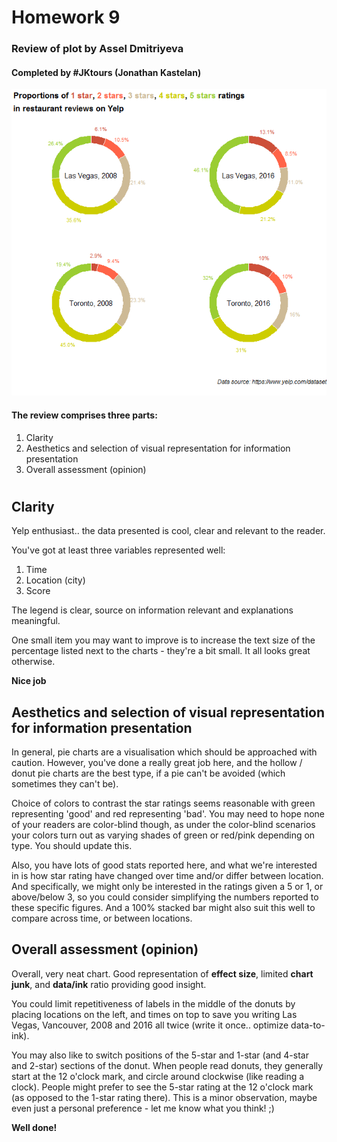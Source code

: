 
 # Homework 9
 
 ### Review of plot by Assel Dmitriyeva
 
 #### Completed by #JKtours (Jonathan Kastelan)

![alt text](https://github.com/jkastelan/PUI2017_jlk635/blob/master/HW9_jlk635/Chart_ad4336.jpeg "Chart by Assel Dmitriyeva")

#### The review comprises three parts:
   1. Clarity
   2. Aesthetics and selection of visual representation for information presentation
   3. Overall assessment (opinion)

#  
  
## Clarity

Yelp enthusiast.. the data presented is cool, clear and relevant to the reader.

You've got at least three variables represented well:
1. Time
2. Location (city)
3. Score

The legend is clear, source on information relevant and explanations meaningful.

One small item you may want to improve is to increase the text size of the percentage listed next to the charts - they're a bit small. It all looks great otherwise.

**Nice job**



## Aesthetics and selection of visual representation for information presentation

In general, pie charts are a visualisation which should be approached with caution. However, you've done a really great job here, and the hollow / donut pie charts are the best type, if a pie can't be avoided (which sometimes they can't be). 

Choice of colors to contrast the star ratings seems reasonable with green representing 'good' and red representing 'bad'. You may need to hope none of your readers are color-blind though, as under the color-blind scenarios your colors turn out as varying shades of green or red/pink depending on type. You should update this. 

Also, you have lots of good stats reported here, and what we're interested in is how star rating have changed over time and/or differ between location. And specifically, we might only be interested in the ratings given a 5 or 1, or above/below 3, so you could consider simplifying the numbers reported to these specific figures. And a 100% stacked bar might also suit this well to compare across time, or between locations.


## Overall assessment (opinion)

Overall, very neat chart. Good representation of **effect size**, limited **chart junk**, and **data/ink** ratio providing good insight. 

You could limit repetitiveness of labels in the middle of the donuts by placing locations on the left, and times on top to save you writing Las Vegas, Vancouver, 2008 and 2016 all twice (write it once.. optimize data-to-ink).

You may also like to switch positions of the 5-star and 1-star (and 4-star and 2-star) sections of the donut. When people read donuts, they generally start at the 12 o'clock mark, and circle around clockwise (like reading a clock). People might prefer to see the 5-star rating at the 12 o'clock mark (as opposed to the 1-star rating there). This is a minor observation, maybe even just a personal preference - let me know what you think!  ;)

**Well done!**


